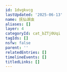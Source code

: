 ```yaml
---
id: 1dvgkvcg
lastUpdated: '2025-06-13'
name: 抚仙湖虫
aliases: []
layer: 4
categoryId: cat_bZTj0Uqi
tagIds: []
nsfw: false
parent: ''
relatedEntries: []
timelineEvents: []
titledLinks: []
---
```


